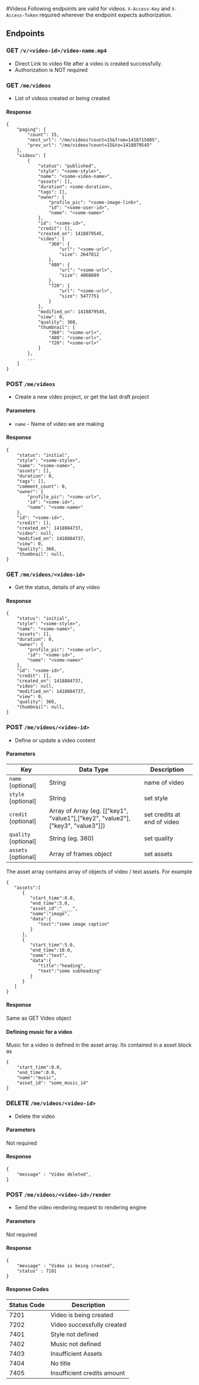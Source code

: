 #Videos
Following endpoints are valid for videos. `X-Access-Key` and `X-Access-Token` required wherever the endpoint expects 
authorization.
## Endpoints
### GET `/v/<video-id>/video-name.mp4`
* Direct Link to video file after a video is created successfully.
* Authorization is NOT required

### GET `/me/videos`
* List of videos created or being created

#### Response

    {
        "paging": {
            "count": 15,
            "next_url": "/me/videos?count=15&from=1418715805",
            "prev_url": "/me/videos?count=15&to=1418879545"
        },
        "videos": [
            {
                "status": "published",
                "style": "<some-style>",
                "name": "<some-video-name>",
                "assets": [],
                "duration": <some-duration>,
                "tags": [],
                "owner": {
                    "profile_pic": "<some-image-link>",
                    "id": "<some-user-id>",
                    "name": "<some-name>"
                },
                "id": "<some-id>",
                "credit": [],
                "created_on": 1418879545,
                "video": {
                    "360": {
                        "url": "<some-url>",
                        "size": 2647812
                    },
                    "480": {
                        "url": "<some-url>",
                        "size": 4068889
                    },
                    "720": {
                        "url": "<some-url>",
                        "size": 5477751
                    }
                },
                "modified_on": 1418879545,
                "view": 0,
                "quality": 360,
                "thumbnail": {
                    "360": "<some-url>",
                    "480": "<some-url>",
                    "720": "<some-url>"
                }
            },
            ...
        ]
    }

### POST `/me/videos`
* Create a new video project, or get the last draft project

#### Parameters
* `name`      -   Name of video we are making

#### Response

    {
        "status": "initial",
        "style": "<some-style>",
        "name": "<some-name>",
        "assets": [],
        "duration": 0,
        "tags": [],
        "comment_count": 0,
        "owner": {
            "profile_pic": "<some-url>",
            "id": "<some-id>",
            "name": "<some-name>"
        },
        "id": "<some-id>",
        "credit": [],
        "created_on": 1418884737,
        "video": null,
        "modified_on": 1418884737,
        "view": 0,
        "quality": 360,
        "thumbnail": null,
    }


### GET `/me/videos/<video-id>`
* Get the status, details of any video

#### Response

    {
        "status": "initial",
        "style": "<some-style>",
        "name": "<some-name>",
        "assets": [],
        "duration": 0,
        "owner": {
            "profile_pic": "<some-url>",
            "id": "<some-id>",
            "name": "<some-name>"
        },
        "id": "<some-id>",
        "credit": [],
        "created_on": 1418884737,
        "video": null,
        "modified_on": 1418884737,
        "view": 0,
        "quality": 360,
        "thumbnail": null,
    }

### POST `/me/videos/<video-id>`
* Define or update a video content

#### Parameters

| Key                   |   Data Type   |   Description |
| ----------------------|---------------|-------------- |
| `name`      [optional]  |   String      |   name of video |
| `style`     [optional]  |   String      |   set style |
| `credit`    [optional]  |   Array of Array (eg. [["key1", "value1"],["key2", "value2"],["key3", "value3"]])      |   set credits at end of video | 
| `quality`   [optional]  |   String (eg. 360)     |   set quality |
| `assets`    [optional]  |   Array of frames object     |   set assets |

The asset array contains array of objects of video / text assets.
For example
```
{  
   "assets":[  
      {  
         "start_time":0.0,
         "end_time":5.0,
         "asset_id":"____",
         "name":"image",
         "data":{  
            "text":"some image caption"
         }
      },
      {  
         "start_time":5.0,
         "end_time":10.0,
         "name":"text",
         "data":{  
            "title":"heading",
            "text":"some subheading"
         }
      }
   ]
}
```
#### Response
Same as GET Video object

#### Defining music for a video
Music for a video is defined in the asset array. Its contained in a asset block as
```
{  
    "start_time":0.0,
    "end_time":0.0,
    "name":"music",
    "asset_id": "some_music_id"
}
```

### DELETE `/me/videos/<video-id>`
* Delete the video

#### Parameters
Not required

#### Response

    {
        "message" : "Video deleted",
    }
    
### POST `/me/videos/<video-id>/render`
* Send the video rendering request to rendering engine

#### Parameters
Not required

#### Response

    {
        "message" : "Video is being created",
        "status" : 7101
    }
    
#### Response Codes

|   Status Code     |   Description                 |
|-------------------|-------------------------------|
|   7201            |   Video is being created      |
|   7202            |   Video successfully created  |
|   7401            |   Style not defined           |
|   7402            |   Music not defined           |
|   7403            |   Insufficient Assets         |
|   7404            |   No title                    |
|   7405            |   Insufficient credits amount |

